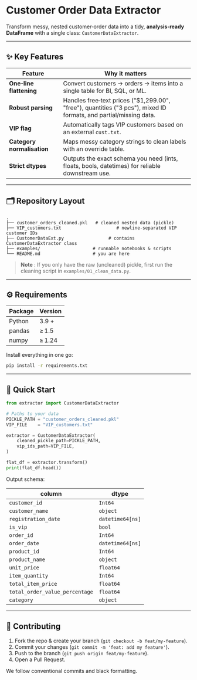 # Customer Order Data Extractor

Transform messy, nested customer‑order data into a tidy, **analysis‑ready DataFrame** with a single class: `CustomerDataExtractor`.

---

## ✨ Key Features

| Feature                    | Why it matters                                                                                                     |
| -------------------------- | ------------------------------------------------------------------------------------------------------------------ |
| **One‑line flattening**    | Convert customers → orders → items into a single table for BI, SQL, or ML.                                         |
| **Robust parsing**         | Handles free‑text prices ("\$1,299.00", "free"), quantities ("3 pcs"), mixed ID formats, and partial/missing data. |
| **VIP flag**               | Automatically tags VIP customers based on an external `cust.txt`.                                                  |
| **Category normalisation** | Maps messy category strings to clean labels with an override table.                                                |
| **Strict dtypes**          | Outputs the exact schema you need (ints, floats, bools, datetimes) for reliable downstream use.                    |

---

## 🗂️ Repository Layout

```
.
├── customer_orders_cleaned.pkl   # cleaned nested data (pickle)
├── VIP_customers.txt                     # newline‑separated VIP customer IDs
├── CustomerDataExt.py                 # contains CustomerDataExtractor class
├── examples/                    # runnable notebooks & scripts
└── README.md                    # you are here
```

> **Note** : If you only have the raw (uncleaned) pickle, first run the cleaning script in `examples/01_clean_data.py`.

---

## ⚙️ Requirements

| Package | Version |
| ------- | ------- |
| Python  | 3.9 +   |
| pandas  | ≥ 1.5   |
| numpy   | ≥ 1.24  |

Install everything in one go:

```bash
pip install -r requirements.txt
```

---

## 🚀 Quick Start

```python
from extractor import CustomerDataExtractor

# Paths to your data
PICKLE_PATH = "customer_orders_cleaned.pkl"
VIP_FILE    = "VIP_customers.txt"

extractor = CustomerDataExtractor(
    cleaned_pickle_path=PICKLE_PATH,
    vip_ids_path=VIP_FILE,
)

flat_df = extractor.transform()
print(flat_df.head())
```

Output schema:

| column                         | dtype            |
| ------------------------------ | ---------------- |
| `customer_id`                  | `Int64`          |
| `customer_name`                | `object`         |
| `registration_date`            | `datetime64[ns]` |
| `is_vip`                       | `bool`           |
| `order_id`                     | `Int64`          |
| `order_date`                   | `datetime64[ns]` |
| `product_id`                   | `Int64`          |
| `product_name`                 | `object`         |
| `unit_price`                   | `float64`        |
| `item_quantity`                | `Int64`          |
| `total_item_price`             | `float64`        |
| `total_order_value_percentage` | `float64`        |
| `category`                     | `object`         |


---

## 🤝 Contributing

1. Fork the repo & create your branch (`git checkout -b feat/my-feature`).
2. Commit your changes (`git commit -m 'feat: add my feature'`).
3. Push to the branch (`git push origin feat/my-feature`).
4. Open a Pull Request.

We follow conventional commits and black formatting.


